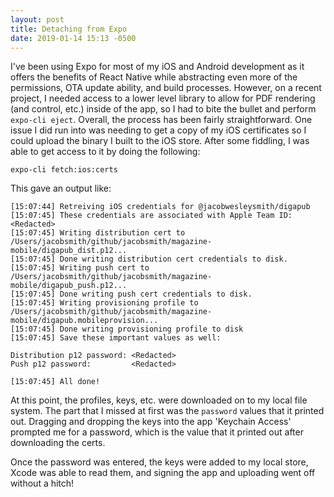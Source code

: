 ```yaml
---
layout: post
title: Detaching from Expo
date: 2019-01-14 15:13 -0500
---
```


I've been using Expo for most of my iOS and Android development as it offers the benefits of React Native while abstracting even more of the permissions, OTA update ability, and build processes. However, on a recent project, I needed access to a lower level library to allow for PDF rendering (and control, etc.) inside of the app, so I had to bite the bullet and perform `expo-cli eject`. Overall, the process has been fairly straightforward. One issue I did run into was needing to get a copy of my iOS certificates so I could upload the binary I built to the iOS store. After some fiddling, I was able to get access to it by doing the following:

```
expo-cli fetch:ios:certs
```

This gave an output like:

```
[15:07:44] Retreiving iOS credentials for @jacobwesleysmith/digapub
[15:07:45] These credentials are associated with Apple Team ID: <Redacted>
[15:07:45] Writing distribution cert to /Users/jacobsmith/github/jacobsmith/magazine-mobile/digapub_dist.p12...
[15:07:45] Done writing distribution cert credentials to disk.
[15:07:45] Writing push cert to /Users/jacobsmith/github/jacobsmith/magazine-mobile/digapub_push.p12...
[15:07:45] Done writing push cert credentials to disk.
[15:07:45] Writing provisioning profile to /Users/jacobsmith/github/jacobsmith/magazine-mobile/digapub.mobileprovision...
[15:07:45] Done writing provisioning profile to disk
[15:07:45] Save these important values as well:

Distribution p12 password: <Redacted>
Push p12 password:         <Redacted>

[15:07:45] All done!
```

At this point, the profiles, keys, etc. were downloaded on to my local file system. The part that I missed at first was the `password` values that it printed out. Dragging and dropping the keys into the app 'Keychain Access' prompted me for a password, which is the value that it printed out after downloading the certs.

Once the password was entered, the keys were added to my local store, Xcode was able to read them, and signing the app and uploading went off without a hitch!
